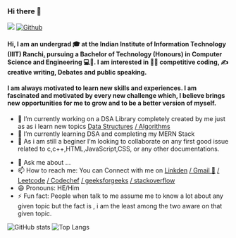 ### Hi there 👋 
![](https://visitor-badge.laobi.icu/badge?page_id=Rishav9852Kumar)    [![Github](https://img.shields.io/github/followers/Rishav9852Kumar?label=Follow&style=social)](https://github.com/Rishav9852Kumar)
#### Hi, I am an undergrad 🎓 at the Indian Institute of Information Technology (IIIT) Ranchi[.](https://www.linkedin.com/in/rishav-kumar-iiitranchi/?lipi=urn%3Ali%3Apage%3Ad_flagship3_profile_view_base%3BmZXSCFStSCGADlZ6ID5exg%3D%3D#) pursuing a Bachelor of Technology (Honours) in Computer Science and Engineering 💻🤖. I am interested in 👨‍💻 competitive coding, ✍️ creative writing, Debates and public speaking.

#### I am always motivated to learn new skills and experiences. I am fascinated and motivated by every new challenge which, I believe brings new opportunities for me to grow and to be a better version of myself.
- 🔭 I’m currently working on a DSA Library completely created by me just as as i learn new topics [Data Structures](https://github.com/Rishav9852Kumar/Data-Structure-) [/ Algorithms](https://github.com/Rishav9852Kumar/Algorithms-and-implementations-of-Queues-and-stacks-in-commotion-examples)
- 🌱 I’m currently learning DSA and completing my MERN Stack
- 👯 As i am still a beginer I’m looking to collaborate on any first good issue related to c,c++,HTML,JavaScript,CSS, or any other documentations.
<!--🤔 I’m looking for help with App development and Kotlin -->
- 💬 Ask me about ...
- 📫 How to reach me: You can Connect with me on [Linkden](linkedin.com/in/rishav-kumar-iiitranchi) [/ Gmail 📧](rishavkumaraug2000@gmail.com) [/ Leetcode](https://leetcode.com/rishavkumaraug20005212/) [/ Codechef](https://www.codechef.com/users/rishavkum_123) [/ geeksforgeeks](https://auth.geeksforgeeks.org/user/rishavkumaraug20005212/practice/) [/ stackoverflow](https://stackoverflow.com/users/16449946/rishav-kumar?tab=profile)
- 😄 Pronouns: HE/Him
- ⚡ Fun fact: People when talk to me assume me to know a lot about any given topic but the fact is , i am the least among the two aware on that given topic.

![GitHub stats](https://github-readme-stats.vercel.app/api?username=Rishav9852Kumar&show_icons=true&theme=aura) 
![Top Langs](https://github-readme-stats.vercel.app/api/top-langs/?username=Rishav9852Kumar&theme=aura) 
